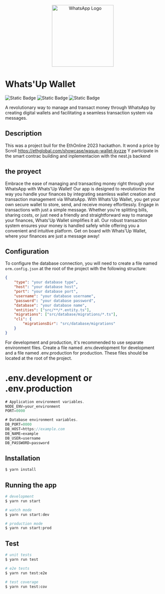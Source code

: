<p align="center">
  <a href="#" target="blank"><img src="https://upload.wikimedia.org/wikipedia/commons/6/6b/WhatsApp.svg" width="200" alt="WhatsApp Logo" /></a>
</p>

# Whats'Up Wallet
![Static Badge](https://img.shields.io/badge/Nes.js-red?logo=Nest.js&logoColor=white)
![Static Badge](https://img.shields.io/badge/Node.js-darkgreen?logo=Node.js&logoColor=white)
![Static Badge](https://img.shields.io/badge/Javascript-yellow)

A revolutionary way to manage and transact money through WhatsApp by creating digital wallets and facilitating a seamless transaction system via messages.

## Description
This was a project buil for the EthOnline 2023 hackathon. It wond a price by Scroll
https://ethglobal.com/showcase/wasup-wallet-kyzze
Y participate in the smart contrac building and inplementacion with the nest.js backend

## the proyect

Embrace the ease of managing and transacting money right through your WhatsApp with Whats'Up Wallet! Our app is designed to revolutionize the way you handle your finances by integrating seamless wallet creation and transaction management via WhatsApp. With Whats'Up Wallet, you get your own secure wallet to store, send, and receive money effortlessly. Engage in transactions with just a simple message. Whether you're splitting bills, sharing costs, or just need a friendly and straightforward way to manage your finances, Whats'Up Wallet simplifies it all. Our robust transaction system ensures your money is handled safely while offering you a convenient and intuitive platform. Get on board with Whats'Up Wallet, where your finances are just a message away!

## Configuration

To configure the database connection, you will need to create a file named `orm.config.json` at the root of the project with the following structure:

```json
{
    "type": "your database type",
    "host": "your database host",
    "port": "your database port",
    "username": "your database username",
    "password": "your database password",
    "database": "your database name",
    "entities": ["src/**/*.entity.ts"],
    "migrations": ["src/database/migrations/*.ts"],
    "cli": {
        "migrationsDir": "src/database/migrations"
    }
}
```

For development and production, it's recommended to use separate environment files. Create a file named .env.development for development and a file named .env.production for production. These files should be located at the root of the project.

# .env.development or .env.production
```js
# Application environment variables.
NODE_ENV=your_environment
PORT=0000

# Database environment variables.
DB_PORT=0000
DB_HOST=https://example.com
DB_NAME=example
DB_USER=username
DB_PASSWORD=password
```

## Installation

```bash
$ yarn install
```

## Running the app

```bash
# development
$ yarn run start

# watch mode
$ yarn run start:dev

# production mode
$ yarn run start:prod
```

## Test

```bash
# unit tests
$ yarn run test

# e2e tests
$ yarn run test:e2e

# test coverage
$ yarn run test:cov
```

